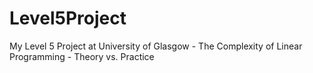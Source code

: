 # Level5Project
My Level 5 Project at University of Glasgow - The Complexity of Linear Programming - Theory vs. Practice
